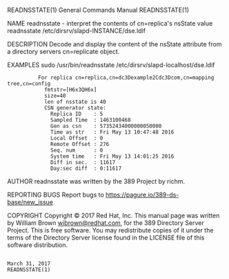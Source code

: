 READNSSTATE(1)                                                                             General Commands Manual                                                                             READNSSTATE(1)



NAME
       readnsstate - interpret the contents of cn=replica's nsState value readnsstate /etc/dirsrv/slapd-INSTANCE/dse.ldif

DESCRIPTION
       Decode and display the content of the nsState attribute from a directory servers cn=replicate object.

EXAMPLES
              sudo /usr/bin/readnsstate /etc/dirsrv/slapd-localhost/dse.ldif

              For replica cn=replica,cn=dc3Dexample2Cdc3Dcom,cn=mapping tree,cn=config
                fmtstr=[H6x3QH6x]
                size=40
                len of nsstate is 40
                CSN generator state:
                  Replica ID    : 5
                  Sampled Time  : 1463100468
                  Gen as csn    : 57352434000000050000
                  Time as str   : Fri May 13 10:47:48 2016
                  Local Offset  : 0
                  Remote Offset : 276
                  Seq. num      : 0
                  System time   : Fri May 13 14:01:25 2016
                  Diff in sec.  : 11617
                  Day:sec diff  : 0:11617

AUTHOR
       readnsstate was written by the 389 Project by richm.

REPORTING BUGS
       Report bugs to https://pagure.io/389-ds-base/new_issue

COPYRIGHT
       Copyright © 2017 Red Hat, Inc.
       This manual page was written by William Brown <wibrown@redhat.com>, for the 389 Directory Server Project.
       This is free software.  You may redistribute copies of it under the terms of the Directory Server license found in the LICENSE file of this software distribution.



                                                                                                March 31, 2017                                                                                 READNSSTATE(1)
